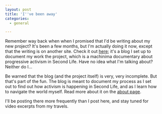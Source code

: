 ```yaml
---
layout: post
title: 'I''ve been away'
categories:
  - general

---
```


Remember way back when when I promised that I'd be writing about my new project?  It's been a few months, but I'm actually doing it now, except that the writing is on another site.  Check it out <a href="http://www.levjoy.com/reallife">here</a>; it's a blog I set up to document my work the project, which is a machinima documentary about progressive activism in Second Life.  Have no idea what I'm talking about?  Neither do I...

Be warned that the blog (and the project itself) is very, very incomplete.  But that's part of the fun.  The blog is meant to document my process as I set out to find out how activism is happening in Second Life, and as I learn how to navigate the world myself.  Read more about it on the <a href="http://levjoy.com/reallife/?page_id=2">about page</a>. 

I'll be posting there more frequently than I post here, and stay tuned for video excerpts from my travels.  
 
